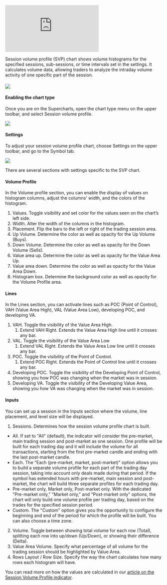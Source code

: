 <iframe src="https://www.youtube.com/embed/-N9sql9Zkss?&amp;wmode=opaque" frameborder="0" allowfullscreen=""></iframe>  

Session volume profile (SVP) chart shows volume histograms for the specified sessions, sub-sessions, or time intervals set in the settings. It calculates volume data, allowing traders to analyze the intraday volume activity of one specific part of the session.

#### 

![](https://s3.amazonaws.com/cdn.freshdesk.com/data/helpdesk/attachments/production/43539691728/original/AgETxojlaM5A4jlndzEXu-uAk2GHmDknAw.png?1739015694)

#### Enabling the chart type

Once you are on the Supercharts, open the chart type menu on the upper toolbar, and select Session volume profile.

![](https://s3.amazonaws.com/cdn.freshdesk.com/data/helpdesk/attachments/production/43539691730/original/yzRtsoYYPJDhbFI4PahlMynWuA0PRCIH5Q.png?1739015694)

#### Settings

To adjust your session volume profile chart, choose Settings on the upper toolbar, and go to the Symbol tab.

![](https://s3.amazonaws.com/cdn.freshdesk.com/data/helpdesk/attachments/production/43539691729/original/D0ZPHUiitQXB5HqHDtDT-5xt8g-mOwLaFQ.png?1739015694)

There are several sections with settings specific to the SVP chart.

#### Volume Profile

In the Volume profile section, you can enable the display of values on histogram columns, adjust the columns' width, and the colors of the histogram.

1.  Values. Toggle visibility and set color for the values seen on the chart’s left side.
2.  Width. Alter the width of the columns in the histogram. 
3.  Placement. Flip the bars to the left or right of the trading session area.
4.  Up Volume. Determine the color as well as opacity for the Up Volume (Buys).
5.  Down Volume. Determine the color as well as opacity for the Down Volume (Sells).
6.  Value area up. Determine the color as well as opacity for the Value Area Up.
7.  Value area down. Determine the color as well as opacity for the Value Area Down.
8.  Histogram box. Determine the background color as well as opacity for the Volume Profile area.

#### Lines

In the Lines section, you can activate lines such as POC (Point of Control), VAH (Value Area High), VAL (Value Area Low), developing POC, and developing VA.

1.  VAH. Toggle the visibility of the Value Area High.
    1.  Extend VAH Right. Extends the Value Area High line until it crosses any bar.
2.  VAL. Toggle the visibility of the Value Area Low
    1.  Extend VAL Right. Extends the Value Area Low line until it crosses any bar.
3.  POC. Toggle the visibility of the Point of Control.
    1.  Extend POC Right. Extends the Point of Control line until it crosses any bar.
4.  Developing POC. Toggle the visibility of the Developing Point of Control, showing you how POC was changing when the market was in session.
5.  Developing VA. Toggle the visibility of the Developing Value Area, showing you how VA was changing when the market was in session.

#### Inputs

You can set up a session in the Inputs section where the volume, line placement, and level size will be displayed.

1.  Sessions. Determines how the session volume profile chart is built.

-   All. If set to "All" (default), the indicator will consider the pre-market, main trading session and post-market as one session. One profile will be built for each trading day and it will include the volume for all transactions, starting from the first pre-market candle and ending with the last post-market candle. 
-   Each. The "Each (pre-market, market, post-market)" option allows you to build a separate volume profile for each part of the trading day session, taking into account only deals made during that period. If the symbol has extended hours with pre-market, main session and post-market, the chart will build three separate profiles for each trading day. 
-   Pre-market only, Market only, Post-market only. With the dedicated "Pre-market only," "Market only," and "Post-market only" options, the chart will only build one volume profile per trading day, based on the trades for the specified session period.
-   Custom. The "Custom" option gives you the opportunity to configure the beginning and end of the period for which the profile will be built. You can also choose a time zone.

2.  Volume. Toggle between showing total volume for each row (Total), splitting each row into up/down (Up/Down), or showing their difference (Delta).
3.  Value Area Volume. Specify what percentage of all volume for the trading session should be highlighted by Value Area.
4.  Rows Layout / Row Size. Specify the way the chart calculates how many rows each histogram will have.

You can read more on how the values are calculated in our [article on the Session Volume Profile indicator](https://www.tradingview.com/support/solutions/43000703072/).